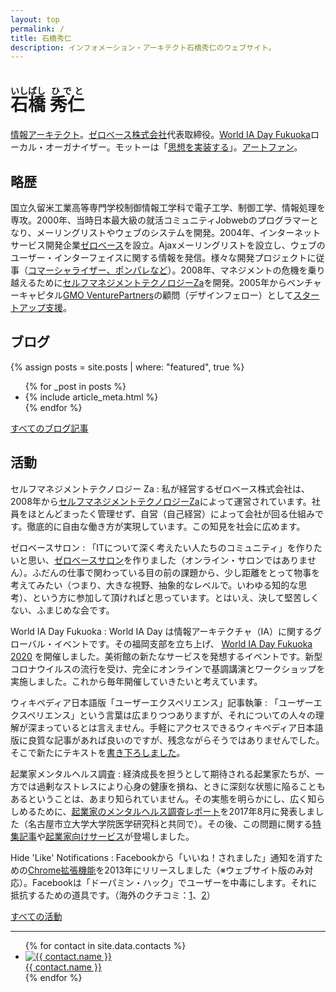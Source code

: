 ```yaml
---
layout: top
permalink: /
title: 石橋秀仁
description: インフォメーション・アーキテクト石橋秀仁のウェブサイト。
---
```


# <ruby><rb>石橋</rb><rt>いしばし</rt></ruby> <ruby><rb>秀仁</rb><rt>ひでと</rt></ruby>

[情報アーキテクト][information-architect]。[ゼロベース株式会社][zerobase]代表取締役。[World IA Day Fukuoka][wiad-fukuoka]ローカル・オーガナイザー。モットーは「[思想を実装する][philosophy]」。[アートファン][art-experience]。

## 略歴

国立久留米工業高等専門学校制御情報工学科で電子工学、制御工学、情報処理を専攻。2000年、当時日本最大級の就活コミュニティJobwebのプログラマーとなり、メーリングリストやウェブのシステムを開発。2004年、インターネットサービス開発企業[ゼロベース][zerobase]を設立。Ajaxメーリングリストを設立し、ウェブのユーザー・インターフェイスに関する情報を発信。様々な開発プロジェクトに従事（[コマーシャライザー、ポンパレなど][works]）。2008年、マネジメントの危機を乗り越えるために[セルフマネジメントテクノロジーZa](https://www.zerobase.jp/za/)を開発。2005年からベンチャーキャピタル[GMO VenturePartners][gmo-vp]の顧問（デザインフェロー）として[スタートアップ支援][startup-consulting]。

## ブログ

{% assign posts = site.posts | where: "featured", true %}

<ul class="featured posts">
  {% for _post in posts %}
    <li class="post item">{% include article_meta.html %}</li>
  {% endfor %}
</ul>

[すべてのブログ記事](/blog/)

## 活動

セルフマネジメントテクノロジー Za
: 私が経営するゼロベース株式会社は、2008年から[セルフマネジメントテクノロジーZa][za]によって運営されています。社員をほとんどまったく管理せず、自営（自己経営）によって会社が回る仕組みです。徹底的に自由な働き方が実現しています。この知見を社会に広めます。

ゼロベースサロン
: 「ITについて深く考えたい人たちのコミュニティ」を作りたいと思い、[ゼロベースサロン][salon]を作りました（オンライン・サロンではありません）。ふだんの仕事で関わっている目の前の課題から、少し距離をとって物事を考えてみたい（つまり、大きな視野、抽象的なレベルで。いわゆる知的な思考）、という方に参加して頂ければと思っています。とはいえ、決して堅苦しくない、ふまじめな会です。

World IA Day Fukuoka
: World IA Day は情報アーキテクチャ（IA）に関するグローバル・イベントです。その福岡支部を立ち上げ、 [World IA Day Fukuoka 2020](/activity/2020/01/28/world-ia-day-fukuoka-2020.html) を開催しました。美術館の新たなサービスを発想するイベントです。新型コロナウイルスの流行を受け、完全にオンラインで基調講演とワークショップを実施しました。これから毎年開催していきたいと考えています。

ウィキペディア日本語版「ユーザーエクスペリエンス」記事執筆
: 「ユーザーエクスペリエンス」という言葉は広まりつつありますが、それについての人々の理解が深まっているとは言えません。手軽にアクセスできるウィキペディア日本語版に良質な記事があれば良いのですが、残念ながらそうではありませんでした。そこで新たにテキストを[書き下ろしました][wikipedia-ux]。

起業家メンタルヘルス調査
: 経済成長を担うとして期待される起業家たちが、一方では過剰なストレスにより心身の健康を損ね、ときに深刻な状態に陥ることもあるということは、あまり知られていません。その実態を明らかにし、広く知らしめるために、[起業家のメンタルヘルス調査レポート][startup-mental-health]を2017年8月に発表しました（名古屋市立大学大学院医学研究科と共同で）。その後、この問題に関する[特集記事](https://journal.ridilover.jp/topics/31)や[起業家向けサービス](https://www.value-press.com/pressrelease/209090)が登場しました。

Hide 'Like' Notifications
: Facebookから「いいね！されました」通知を消すための[Chrome拡張機能](https://chrome.google.com/webstore/detail/hide-likes-on-facebook-no/kbfakkkdllpodegeoggpfcmjabodhpca)を2013年にリリースしました（※ウェブサイト版のみ対応）。Facebookは「ドーパミン・ハック」でユーザーを中毒にします。それに抵抗するための道具です。（海外のクチコミ：[1](https://www.quora.com/How-do-you-turn-off-like-notifications-on-Facebook)、[2](https://www.tubblog.co.uk/blog/tech-reviews/hide-facebook-like-notifications/)）

[すべての活動](/activity/)

---

<ul class="contacts">
  {% for contact in site.data.contacts %}
    <li><a href="{{ contact.link }}"><img alt="{{ contact.name }}" src="{{ contact.thumbnail }}"><br>{{ contact.name }}</a></li>
  {% endfor %}
</ul>

[information-architect]: /blog/2014/04/25/future-of-information-architect.html
[philosophy]: /about/philosophy.html
[startup-consulting]: /blog/2015/08/03/consulting-for-startups.html
[zerobase]: https://www.zerobase.jp/
[gmo-vp]: https://www.gmo-vp.com/
[design-fellow]: /blog/2015/08/03/consulting-for-startups.html
[wikipedia-ux]: https://www.zerobase.jp/2017/09/20/wikipedia-user-experience.html
[startup-mental-health]: https://medium.com/@zerobase/%E8%B5%B7%E6%A5%AD%E5%AE%B6%E3%81%AE%E3%83%A1%E3%83%B3%E3%82%BF%E3%83%AB%E3%83%98%E3%83%AB%E3%82%B9%E8%AA%BF%E6%9F%BB%E3%83%AC%E3%83%9D%E3%83%BC%E3%83%88-%E3%81%AE%E3%83%AA%E3%83%AA%E3%83%BC%E3%82%B9%E3%81%AB%E9%9A%9B%E3%81%97%E3%81%A6-fff14c69408b
[za]: https://www.zerobase.jp/za/
[salon]: https://www.zerobase.jp/salon/
[wiad-fukuoka]: /activity/2020/01/28/world-ia-day-fukuoka-2020.html
[art-experience]: /activity/2020/01/20/art-experience.html
[works]: /about/works.html
